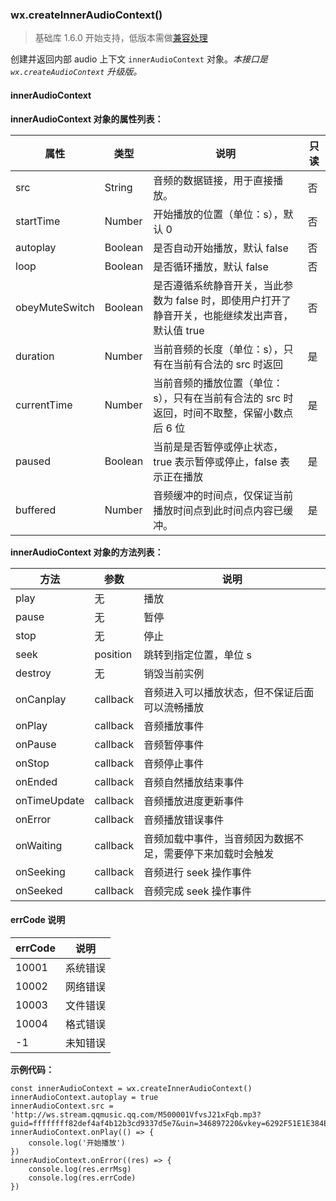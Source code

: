 <!-- https://mp.weixin.qq.com/debug/wxadoc/dev/api/createInnerAudioContext.html -->

### wx.createInnerAudioContext()

> 基础库 1.6.0 开始支持，低版本需做[兼容处理](https://mp.weixin.qq.com/debug/wxadoc/dev/framework/compatibility.html)

创建并返回内部 audio 上下文 `innerAudioContext` 对象。_本接口是 `wx.createAudioContext` 升级版。_

#### innerAudioContext

**innerAudioContext 对象的属性列表：**

  属性             |  类型      |  说明                                                     |  只读 
-------------------|------------|-----------------------------------------------------------|-------
  src              |  String    |  音频的数据链接，用于直接播放。                           |  否   
  startTime        |  Number    |  开始播放的位置（单位：s），默认 0                        |  否   
  autoplay         |  Boolean   |  是否自动开始播放，默认 false                             |  否   
  loop             |  Boolean   |  是否循环播放，默认 false                                 |  否   
  obeyMuteSwitch   |  Boolean   |是否遵循系统静音开关，当此参数为 false 时，即使用户打开了静音开关，也能继续发出声音，默认值 true|  否   
  duration         |  Number    |  当前音频的长度（单位：s），只有在当前有合法的 src 时返回 |  是   
  currentTime      |  Number    |当前音频的播放位置（单位：s），只有在当前有合法的 src 时返回，时间不取整，保留小数点后 6 位|  是   
  paused           |  Boolean   |当前是是否暂停或停止状态，true 表示暂停或停止，false 表示正在播放|  是   
  buffered         |  Number    |音频缓冲的时间点，仅保证当前播放时间点到此时间点内容已缓冲。|  是   

**innerAudioContext 对象的方法列表：**

  方法           |  参数       |  说明                            
-----------------|-------------|----------------------------------
  play           |  无         |  播放                            
  pause          |  无         |  暂停                            
  stop           |  无         |  停止                            
  seek           |  position   |  跳转到指定位置，单位 s          
  destroy        |  无         |  销毁当前实例                    
  onCanplay      |  callback   |音频进入可以播放状态，但不保证后面可以流畅播放
  onPlay         |  callback   |  音频播放事件                    
  onPause        |  callback   |  音频暂停事件                    
  onStop         |  callback   |  音频停止事件                    
  onEnded        |  callback   |  音频自然播放结束事件            
  onTimeUpdate   |  callback   |  音频播放进度更新事件            
  onError        |  callback   |  音频播放错误事件                
  onWaiting      |  callback   |音频加载中事件，当音频因为数据不足，需要停下来加载时会触发
  onSeeking      |  callback   |  音频进行 seek 操作事件          
  onSeeked       |  callback   |  音频完成 seek 操作事件          

#### errCode 说明

  errCode   |  说明   
------------|---------
  10001     | 系统错误
  10002     | 网络错误
  10003     | 文件错误
  10004     | 格式错误
  -1        | 未知错误

**示例代码：**

    const innerAudioContext = wx.createInnerAudioContext()
    innerAudioContext.autoplay = true
    innerAudioContext.src = 'http://ws.stream.qqmusic.qq.com/M500001VfvsJ21xFqb.mp3?guid=ffffffff82def4af4b12b3cd9337d5e7&uin=346897220&vkey=6292F51E1E384E061FF02C31F716658E5C81F5594D561F2E88B854E81CAAB7806D5E4F103E55D33C16F3FAC506D1AB172DE8600B37E43FAD&fromtag=46'
    innerAudioContext.onPlay(() => {
        console.log('开始播放')
    })
    innerAudioContext.onError((res) => {
        console.log(res.errMsg)
        console.log(res.errCode)
    })
